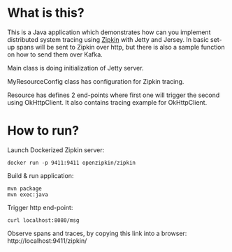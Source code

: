 # What is this?

This is a Java application which demonstrates how can you implement distributed system tracing using
[Zipkin](https://zipkin.io/) with Jetty and Jersey. In basic set-up spans will be sent to Zipkin
over http, but there is also a sample function on how to send them over Kafka.

Main class is doing initialization of Jetty server.

MyResourceConfig class has configuration for Zipkin tracing.

Resource has defines 2 end-points where first one will trigger the second using OkHttpClient. It also
contains tracing example for OkHttpClient.

# How to run?

Launch Dockerized Zipkin server:

```
docker run -p 9411:9411 openzipkin/zipkin
```

Build & run application:

```
mvn package
mvn exec:java
```

Trigger http end-point:

```
curl localhost:8080/msg
```

Observe spans and traces, by copying this link into a browser: http://localhost:9411/zipkin/
